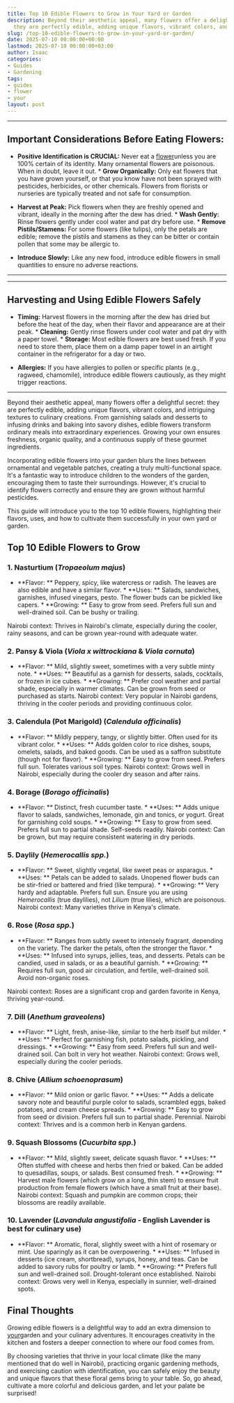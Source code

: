 ```yaml
---
title: Top 10 Edible Flowers to Grow in Your Yard or Garden
description: Beyond their aesthetic appeal, many flowers offer a delightful secret
  they are perfectly edible, adding unique flavors, vibrant colors, and intriguing...
slug: /top-10-edible-flowers-to-grow-in-your-yard-or-garden/
date: 2025-07-10 00:00:00+00:00
lastmod: 2025-07-10 00:00:00+03:00
author: Isaac
categories:
- Guides
- Gardening
tags:
- guides
- flower
- your
layout: post
---
```

---

## Important Considerations Before Eating Flowers:

* **Positive Identification is CRUCIAL:** Never eat a [flower](https://pestpolicy.com/best-flowers-for-flourishing-fall-garden/)unless you are 100% certain of its identity. Many ornamental flowers are poisonous. When in doubt, leave it out. * **Grow Organically:** Only eat flowers that you have grown yourself, or that you know have not been sprayed with pesticides, herbicides, or other chemicals. Flowers from florists or nurseries are typically treated and not safe for consumption.

* **Harvest at Peak:** Pick flowers when they are freshly opened and vibrant, ideally in the morning after the dew has dried. * **Wash Gently:** Rinse flowers gently under cool water and pat dry before use. * **Remove Pistils/Stamens:** For some flowers (like tulips), only the petals are edible; remove the pistils and stamens as they can be bitter or contain pollen that some may be allergic to.

* **Introduce Slowly:** Like any new food, introduce edible flowers in small quantities to ensure no adverse reactions.
---
---

## Harvesting and Using Edible Flowers Safely

* **Timing:** Harvest flowers in the morning after the dew has dried but before the heat of the day, when their flavor and appearance are at their peak. * **Cleaning:** Gently rinse flowers under cool water and pat dry with a paper towel. * **Storage:** Most edible flowers are best used fresh. If you need to store them, place them on a damp paper towel in an airtight container in the refrigerator for a day or two.

* **Allergies:** If you have allergies to pollen or specific plants (e.g., ragweed, chamomile), introduce edible flowers cautiously, as they might trigger reactions.
---

Beyond their aesthetic appeal, many flowers offer a delightful secret: they are perfectly edible, adding unique flavors, vibrant colors, and intriguing textures to culinary creations. From garnishing salads and desserts to infusing drinks and baking into savory dishes, edible flowers transform ordinary meals into extraordinary experiences. Growing your own ensures freshness, organic quality, and a continuous supply of these gourmet ingredients.

Incorporating edible flowers into your garden blurs the lines between ornamental and vegetable patches, creating a truly multi-functional space. It's a fantastic way to introduce children to the wonders of the garden, encouraging them to taste their surroundings. However, it's crucial to identify flowers correctly and ensure they are grown without harmful pesticides.

This guide will introduce you to the top 10 edible flowers, highlighting their flavors, uses, and how to cultivate them successfully in your own yard or garden.

##  Top 10 Edible Flowers to Grow

###  1. Nasturtium (*Tropaeolum majus*)

* **Flavor: ** Peppery, spicy, like watercress or radish. The leaves are also edible and have a similar flavor. * **Uses: ** Salads, sandwiches, garnishes, infused vinegars, pesto. The flower buds can be pickled like capers. * **Growing: ** Easy to grow from seed. Prefers full sun and well-drained soil. Can be bushy or trailing.

Nairobi context: Thrives in Nairobi's climate, especially during the cooler, rainy seasons, and can be grown year-round with adequate water.

###  2. Pansy & Viola (*Viola x wittrockiana* & *Viola cornuta*)

* **Flavor: ** Mild, slightly sweet, sometimes with a very subtle minty note. * **Uses: ** Beautiful as a garnish for desserts, salads, cocktails, or frozen in ice cubes. * **Growing: ** Prefer cool weather and partial shade, especially in warmer climates. Can be grown from seed or purchased as starts. Nairobi context: Very popular in Nairobi gardens, thriving in the cooler periods and providing continuous color.

###  3. Calendula (Pot Marigold) (*Calendula officinalis*)

* **Flavor: ** Mildly peppery, tangy, or slightly bitter. Often used for its vibrant color. * **Uses: ** Adds golden color to rice dishes, soups, omelets, salads, and baked goods. Can be used as a saffron substitute (though not for flavor). * **Growing: ** Easy to grow from seed. Prefers full sun. Tolerates various soil types. Nairobi context: Grows well in Nairobi, especially during the cooler dry season and after rains.

###  4. Borage (*Borago officinalis*)

* **Flavor: ** Distinct, fresh cucumber taste. * **Uses: ** Adds unique flavor to salads, sandwiches, lemonade, gin and tonics, or yogurt. Great for garnishing cold soups. * **Growing: ** Easy to grow from seed. Prefers full sun to partial shade. Self-seeds readily. Nairobi context: Can be grown, but may require consistent watering in dry periods.

###  5. Daylily (*Hemerocallis spp.*)

* **Flavor: ** Sweet, slightly vegetal, like sweet peas or asparagus. * **Uses: ** Petals can be added to salads. Unopened flower buds can be stir-fried or battered and fried (like tempura). * **Growing: ** Very hardy and adaptable. Prefers full sun. Ensure you are using *Hemerocallis* (true daylilies), not *Lilium* (true lilies), which are poisonous. Nairobi context: Many varieties thrive in Kenya's climate.

###  6. Rose (*Rosa spp.*)

* **Flavor: ** Ranges from subtly sweet to intensely fragrant, depending on the variety. The darker the petals, often the stronger the flavor. * **Uses: ** Infused into syrups, jellies, teas, and desserts. Petals can be candied, used in salads, or as a beautiful garnish. * **Growing: ** Requires full sun, good air circulation, and fertile, well-drained soil. Avoid non-organic roses.

Nairobi context: Roses are a significant crop and garden favorite in Kenya, thriving year-round.

###  7. Dill (*Anethum graveolens*)

* **Flavor: ** Light, fresh, anise-like, similar to the herb itself but milder. * **Uses: ** Perfect for garnishing fish, potato salads, pickling, and dressings. * **Growing: ** Easy from seed. Prefers full sun and well-drained soil. Can bolt in very hot weather. Nairobi context: Grows well, especially during the cooler periods.

###  8. Chive (*Allium schoenoprasum*)

* **Flavor: ** Mild onion or garlic flavor. * **Uses: ** Adds a delicate savory note and beautiful purple color to salads, scrambled eggs, baked potatoes, and cream cheese spreads. * **Growing: ** Easy to grow from seed or division. Prefers full sun to partial shade. Perennial. Nairobi context: Thrives and is a common herb in Kenyan gardens.

###  9. Squash Blossoms (*Cucurbita spp.*)

* **Flavor: ** Mild, slightly sweet, delicate squash flavor. * **Uses: ** Often stuffed with cheese and herbs then fried or baked. Can be added to quesadillas, soups, or salads. Best consumed fresh. * **Growing: ** Harvest male flowers (which grow on a long, thin stem) to ensure fruit production from female flowers (which have a small fruit at their base). Nairobi context: Squash and pumpkin are common crops; their blossoms are readily available.

###  10. Lavender (*Lavandula angustifolia* - English Lavender is best for culinary use)

* **Flavor: ** Aromatic, floral, slightly sweet with a hint of rosemary or mint. Use sparingly as it can be overpowering. * **Uses: ** Infused in desserts (ice cream, shortbread), syrups, honey, and teas. Can be added to savory rubs for poultry or lamb. * **Growing: ** Prefers full sun and well-drained soil. Drought-tolerant once established. Nairobi context: Grows very well in Kenya, especially in sunnier, well-drained spots.

##  Final Thoughts

Growing edible flowers is a delightful way to add an extra dimension to [your](https://pestpolicy.com/how-to-deal-with-moles-in-your-yard/)garden and your culinary adventures. It encourages creativity in the kitchen and fosters a deeper connection to where our food comes from.

By choosing varieties that thrive in your local climate (like the many mentioned that do well in Nairobi), practicing organic gardening methods, and exercising caution with identification, you can safely enjoy the beauty and unique flavors that these floral gems bring to your table. So, go ahead, cultivate a more colorful and delicious garden, and let your palate be surprised!